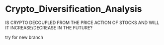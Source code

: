 # Crypto_Diversification_Analysis
IS CRYPTO DECOUPLED FROM THE PRICE ACTION OF STOCKS AND WILL IT INCREASE/DECREASE IN THE FUTURE?


try for new branch
